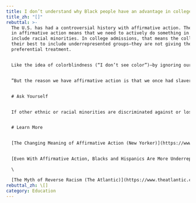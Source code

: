 ```yaml
---
title: I don’t understand why Black people have an advantage in college admissions.
title_zh: "[]"
rebuttal: >-
  The U.S. has had a controversial history with affirmative action. The “action”
  in affirmative action means that we need to actively do something in order to
  include racial minorities. In college admissions, that means the colleges do
  their best to include underrepresented groups—they are not giving them
  preferential treatment.


  Like the idea of colorblindness (“I don’t see color”)—by ignoring our differences in color (or gender, or other protected classes), we are not really equalizing the playing field. Americans of color start from much further behind. This is also reverse racism—which is not supported by data. "White students still make up almost three-quarters of all private external scholarship recipients in four-year bachelor’s programs, almost two-thirds of all institutional grants and scholarship recipients, and over three-quarters of all merit-based grants and scholarships, although white people only make up about 62 percent of the college student population and about half of all people under 19. White students are more likely than black, Latino, and Asian students to receive scholarships."


  ”But the reason we have affirmative action is that we once had slavery and Jim Crow and redlining and racial covenants, and that we once had all-white police forces and all-white union locals and all-white college campuses and all-white law firms. To paraphrase George Shultz, Nixon’s Secretary of Labor: for hundreds of years, the United States had a racial quota. It was zero. Affirmative action is an attempt to redress an injustice done to black people.”


  # Ask Yourself


  If other ethnic or racial minorities are discriminated against or lose, what do I have to gain?


  # Learn More


  [The Changing Meaning of Affirmative Action (New Yorker)](https://www.newyorker.com/magazine/2020/01/20/have-we-outgrown-the-need-for-affirmative-action)


  [Even With Affirmative Action, Blacks and Hispanics Are More Underrepresented at Top Colleges Than 35 Years Ago (NYT)](https://www.nytimes.com/interactive/2017/08/24/us/affirmative-action.html)\

  \

  [The Myth of Reverse Racism (The Atlantic)](https://www.theatlantic.com/education/archive/2017/08/myth-of-reverse-racism/535689/)
rebuttal_zh: \[]
category: Education
---
```

